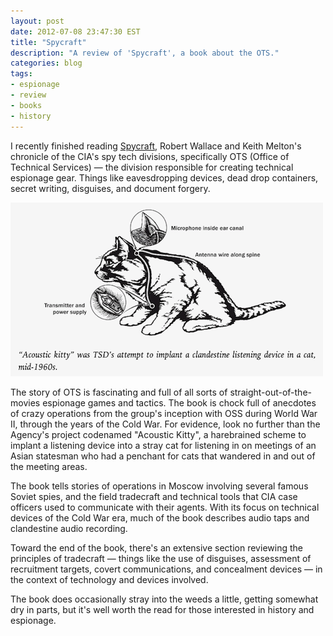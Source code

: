```yaml
---
layout: post
date: 2012-07-08 23:47:30 EST
title: "Spycraft"
description: "A review of 'Spycraft', a book about the OTS."
categories: blog
tags:
- espionage
- review
- books
- history
---
```


I recently finished reading [Spycraft](http://www.goodreads.com/book/show/8220919-spycraft), Robert Wallace and Keith Melton's chronicle of the CIA's spy tech divisions, specifically OTS (Office of Technical Services) &mdash; the division responsible for creating technical espionage gear. Things like eavesdropping devices, dead drop containers, secret writing, disguises, and document forgery.

<img src="/images/post-images/acoustic_kitty.png" alt="the CIA's acoustic kitty" />

The story of OTS is fascinating and full of all sorts of straight-out-of-the-movies espionage games and tactics. The book is chock full of anecdotes of crazy operations from the group's inception with OSS during World War II, through the years of the Cold War. For evidence, look no further than the Agency's project codenamed "Acoustic Kitty", a harebrained scheme to implant a listening device into a stray cat for listening in on meetings of an Asian statesman who had a penchant for cats that wandered in and out of the meeting areas.

The book tells stories of operations in Moscow involving several famous Soviet spies, and the field tradecraft and technical tools that CIA case officers used to communicate with their agents. With its focus on technical devices of the Cold War era, much of the book describes audio taps and clandestine audio recording.

Toward the end of the book, there's an extensive section reviewing the principles of tradecraft &mdash; things like the use of disguises, assessment of recruitment targets, covert communications, and concealment devices &mdash; in the context of technology and devices involved.

The book does occasionally stray into the weeds a little, getting somewhat dry in parts, but it's well worth the read for those interested in history and espionage.
